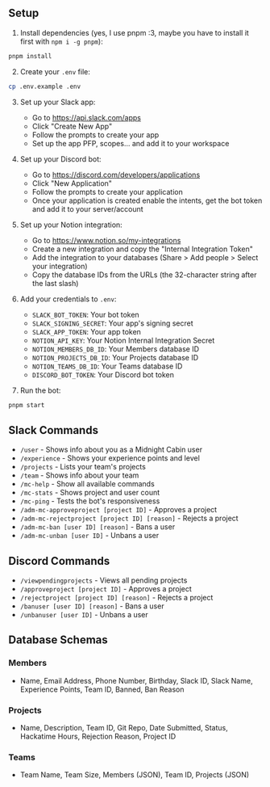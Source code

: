 ## Setup

1. Install dependencies (yes, I use pnpm :3, maybe you have to install it first with `npm i -g pnpm`):
```bash
pnpm install
```

2. Create your `.env` file:
```bash
cp .env.example .env
```

3. Set up your Slack app:
   - Go to https://api.slack.com/apps
   - Click "Create New App"
   - Follow the prompts to create your app
   - Set up the app PFP, scopes... and add it to your workspace

4. Set up your Discord bot:
   - Go to https://discord.com/developers/applications
   - Click "New Application"
   - Follow the prompts to create your application
   - Once your application is created enable the intents, get the bot token and add it to your server/account

5. Set up your Notion integration:
   - Go to https://www.notion.so/my-integrations
   - Create a new integration and copy the "Internal Integration Token"
   - Add the integration to your databases (Share > Add people > Select your integration)
   - Copy the database IDs from the URLs (the 32-character string after the last slash)

6. Add your credentials to `.env`:
   - `SLACK_BOT_TOKEN`: Your bot token
   - `SLACK_SIGNING_SECRET`: Your app's signing secret
   - `SLACK_APP_TOKEN`: Your app token
   - `NOTION_API_KEY`: Your Notion Internal Integration Secret
   - `NOTION_MEMBERS_DB_ID`: Your Members database ID
   - `NOTION_PROJECTS_DB_ID`: Your Projects database ID
   - `NOTION_TEAMS_DB_ID`: Your Teams database ID
   - `DISCORD_BOT_TOKEN`: Your Discord bot token

7. Run the bot:
```bash
pnpm start
```

## Slack Commands

- `/user` - Shows info about you as a Midnight Cabin user
- `/experience` - Shows your experience points and level
- `/projects` - Lists your team's projects
- `/team` - Shows info about your team
- `/mc-help` - Show all available commands
- `/mc-stats` - Shows project and user count
- `/mc-ping` - Tests the bot's responsiveness
- `/adm-mc-approveproject [project ID]` - Approves a project
- `/adm-mc-rejectproject [project ID] [reason]` - Rejects a project
- `/adm-mc-ban [user ID] [reason]` - Bans a user
- `/adm-mc-unban [user ID]` - Unbans a user

## Discord Commands

- `/viewpendingprojects` - Views all pending projects
- `/approveproject [project ID]` - Approves a project
- `/rejectproject [project ID] [reason]` - Rejects a project
- `/banuser [user ID] [reason]` - Bans a user
- `/unbanuser [user ID]` - Unbans a user

## Database Schemas

### Members
- Name, Email Address, Phone Number, Birthday, Slack ID, Slack Name, Experience Points, Team ID, Banned, Ban Reason

### Projects
- Name, Description, Team ID, Git Repo, Date Submitted, Status, Hackatime Hours, Rejection Reason, Project ID

### Teams
- Team Name, Team Size, Members (JSON), Team ID, Projects (JSON)
